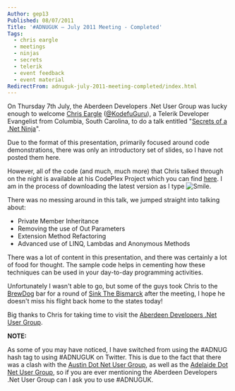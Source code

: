 ```yaml
---
Author: gep13
Published: 08/07/2011
Title: '#ADNUGUK – July 2011 Meeting - Completed'
Tags:
  - chris eargle
  - meetings
  - ninjas
  - secrets
  - telerik
  - event feedback
  - event material
RedirectFrom: adnuguk-july-2011-meeting-completed/index.html
---
```


On Thursday 7th July, the Aberdeen Developers .Net User Group was lucky enough to welcome [Chris Eargle](http://www.kodefuguru.com/) ([@KodefuGuru](http://twitter.com/kodefuguru)), a Telerik Developer Evangelist from Columbia, South Carolina, to do a talk entitled "[Secrets of a .Net Ninja](http://aberdeendevelopers.co.uk/Meetings/Secrets-of-a--Net-Ninja.aspx)".

Due to the format of this presentation, primarily focused around code demonstrations, there was only an introductory set of slides, so I have not posted them here.

However, all of the code (and much, much more) that Chris talked through on the night is available at his CodePlex Project which you can find [here](http://kodefu.codeplex.com/). I am in the process of downloading the latest version as I type ![Smile](http://www.gep13.co.uk/blog/wp-content/uploads/2011/07/wlEmoticon-smile.png).

There was no messing around in this talk, we jumped straight into talking about:

* Private Member Inheritance
* Removing the use of Out Parameters
* Extension Method Refactoring
* Advanced use of LINQ, Lambdas and Anonymous Methods

There was a lot of content in this presentation, and there was certainly a lot of food for thought. The sample code helps in cementing how these techniques can be used in your day-to-day programming activities.

Unfortunately I wasn't able to go, but some of the guys took Chris to the [BrewDog](http://www.brewdog.com/) bar for a round of [Sink The Bismarck](http://www.brewdog.com/sink_the_bismark) after the meeting, I hope he doesn't miss his flight back home to the states today!

Big thanks to Chris for taking time to visit the [Aberdeen Developers .Net User Group](http://www.aberdeendevelopers.co.uk).

**NOTE:**

As some of you may have noticed, I have switched from using the #ADNUG hash tag to using #ADNUGUK on Twitter. This is due to the fact that there was a clash with the [Austin Dot Net User Group](http://www.adnug.org/), as well as the [Adelaide Dot Net User Group](http://www.adnug.com/), so if you are ever mentioning the Aberdeen Developers .Net User Group can I ask you to use #ADNUGUK.
